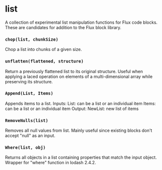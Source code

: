 # list
A collection of experimental list manipulation functions for Flux code blocks. These are candidates for addition to the Flux block library. 

### `chop(list, chunkSize)`
Chop a list into chunks of a given size.

### `unflatten(flattened, structure)`
Return a previously flattened list to its original structure. Useful when applying a laced operation on elements of a multi-dimensional array while preserving its structure.

### `Append(List, Items)`
Appends items to a list.
Inputs:
	List: can be a list or an individual item
	Items: can be a list or an individual item
Output:
	NewList: new list of items

### `RemoveNulls(list)`
Removes all null values from list. Mainly useful since existing blocks don't accept "null" as an input.

### `Where(list, obj)`
Returns all objects in a list containing properties that match the input object. Wrapper for "where" function in lodash 2.4.2.

